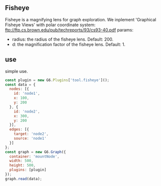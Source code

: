 ## Fisheye

Fisheye is a  magnifying lens for graph exploration. We inplement 'Graphical Fisheye Views' with polar coordinate system: ftp://ftp.cs.brown.edu/pub/techreports/93/cs93-40.pdf
params:
- radius: the radius of the fisheye lens. Default: 200.
- d: the magnification factor of the fisheye lens. Default: 1.

## use

simple use.

```js
const plugin = new G6.Plugins['tool.fisheye']();
const data = {
  nodes: [{
    id: 'node1',
    x: 100,
    y: 200
  }, {
    id: 'node2',
    x: 300,
    y: 200
  }],
  edges: [{
    target: 'node2',
    source: 'node1'
  }]
};
const graph = new G6.Graph({
  container: 'mountNode',
  width: 500,
  height: 500,
  plugins: [plugin]
});
graph.read(data);
```
